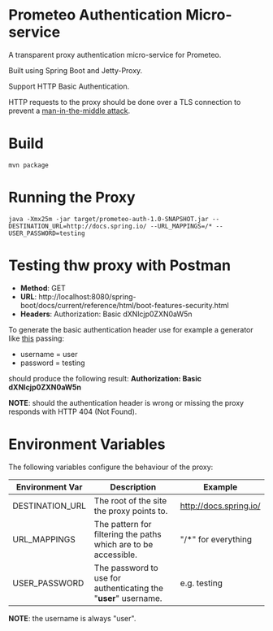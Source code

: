 # Prometeo Authentication Micro-service
A transparent proxy authentication micro-service for Prometeo. 

Built using Spring Boot and Jetty-Proxy.
 
Support HTTP Basic Authentication. 

HTTP requests to the proxy should be done over a TLS connection to prevent a [man-in-the-middle attack](https://en.wikipedia.org/wiki/Man-in-the-middle_attack).

# Build
```
mvn package
```

# Running the Proxy
```
java -Xmx25m -jar target/prometeo-auth-1.0-SNAPSHOT.jar --DESTINATION_URL=http://docs.spring.io/ --URL_MAPPINGS=/* --USER_PASSWORD=testing
```

# Testing thw proxy with Postman

- **Method**: GET
- **URL**: http://localhost:8080/spring-boot/docs/current/reference/html/boot-features-security.html
- **Headers**: Authorization: Basic dXNlcjp0ZXN0aW5n

To generate the basic authentication header use for example a generator like [this](https://www.blitter.se/utils/basic-authentication-header-generator/) passing:

- username = user
- password = testing

should produce the following result: **Authorization: Basic dXNlcjp0ZXN0aW5n**

**NOTE**: should the authentication header is wrong or missing the proxy responds with HTTP 404 (Not Found).

# Environment Variables

The following variables configure the behaviour of the proxy:

| Environment Var  | Description  | Example  |   
|---|---|---|
| DESTINATION_URL   | The root of the site the proxy points to.  | http://docs.spring.io/  |
| URL_MAPPINGS  | The pattern for filtering the paths which are to be accessible.  | "/*" for everything  |
| USER_PASSWORD  | The password to use for authenticating the "**user**" username. | e.g. testing  |

**NOTE**: the username is always "user".